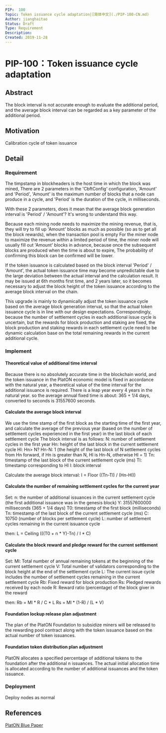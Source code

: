 ```yaml
---
PIP:  100
Topic: Token issuance cycle adaptation|[简体中文](./PIP-100-CN.md)
Author: jianghaitao
Status: Draft
Type: Requirement
Description: 
Created: 2019-11-28
---
```


# PIP-100：Token issuance cycle adaptation

## Abstract

The block interval is not accurate enough to evaluate the additional period, 
and the average block interval can be regarded as a key parameter of the additional period.

## Motivation

Calibration cycle of token issuance

## Detail

### Requirement

The timpstamp in blockheaders is the host time in which the block was mined, 
There are 2 parameters in the 'CbftConfig' configuration, 'Amount' and 'Period', 
'Amount' is the maximum number of blocks that a node can produce in a cycle, 
and 'Period' is the duration of the cycle, in milliseconds.

With these 2 parameters, does it mean that the average block generation interval 
is 'Period' / 'Amount'?
It's wrong to understand this way. 

Because each mining node needs to maximize the mining revenue, 
that is, they will try to fill up 'Amount' blocks as much as possible 
(so as to get all the block rewards), when the transaction pool is empty For the 
miner node to maximize the revenue within a limited period of time, the miner node 
will usually fill out 'Amount' blocks in advance, because once the subsequent 
blocks are produced when the time is about to expire, The probability of confirming 
this block can be confirmed will be lower.

If the token issuance is calculated based on the block interval 'Period' / 'Amount', 
the actual token issuance time may become unpredictable due to the large deviation 
between the actual interval and the calculation result. It may be issued at 6th months
first time, and 2 years later, so it becomes necessary to adjust the block height of 
the token issuance according to the average block interval on the chain.

This upgrade is mainly to dynamically adjust the token issuance cycle based on the 
average block generation interval, so that the actual token issuance cycle is in line 
with our design expectations. Correspondingly, because the number of settlement cycles 
in each additional issue cycle is uncertain, but the rewards for block production and 
staking are fixed, the block production and staking rewards in each settlement cycle 
need to be dynamic calculation base on the total remaining rewards in the current 
additional cycle.

### Implement

#### Theoretical value of additional time interval

Because there is no absolutely accurate time in the blockchain world, and the token issuance 
in the PlatON economic model is fixed in accordance with the natural year, a theoretical 
value of the time interval for the additional issuance is required. There is a leap year 
every 4 years in the natural year. so the average annual fixed time is about: 365 + 1/4 days, 
converted to seconds is 31557600 seconds.

#### Calculate the average block interval

We use the time stamp of the first block as the starting time of the first year, 
and calculate the average of the previous year (based on the number of settlement cycles 
experienced in the first year) in the last block of each settlement cycle The block interval 
is as follows:
N: number of settlement cycles in the first year
Hn: height of the last block in the current settlement cycle
Hl: Hn> N? Hn-N: 1 (the height of the last block of N settlement cycles from Hn forward, 
    if Hn is greater than N, Hl is Hn-N, otherwise Hl = 1)
Tn: timestamp of the last block of the current settlement cycle (ms)
Tl: timestamp corresponding to Hl
I: block interval

Calculate the average block interval:
I = Floor ((Tn-Tl) / (Hn-Hl))

#### Calculate the number of remaining settlement cycles for the current year

Set:
n: the number of additional issuances in the current settlement cycle (the first additional 
   issuance was in the genesis block)
Y: 31557600000 milliseconds (365 + 1/4 days)
T0: timestamp of the first block (milliseconds)
Tn: timestamp of the last block of the current settlement cycle (ms)
C: 10750 (number of blocks per settlement cycle)
L: number of settlement cycles remaining in the current issuance cycle

then:
L = Ceiling (((T0 + n * Y)-Tn) / I * C)

#### Calculate the block reward and pledge reward for the current settlement cycle

Set:
Ml: Total number of annual remaining tokens at the beginning of the current settlement cycle
V: Total number of validators corresponding to the block height at the end of the settlement cycle
L: The current issue cycle includes the number of settlement cycles remaining in the current settlement cycle
Rb: Fixed reward for block production
Rs: Pledged rewards received by each node
R: Reward ratio (percentage) of the block giver in the reward

then:
Rb = Ml * R / C * L
Rs = Ml * (1-R) / (L * V)

#### Foundation lockup release plan adjustment

The plan of the PlatON Foundation to subsidize miners will be released to the rewarding pool 
contract along with the token issuance based on the actual number of token issuances.

#### Foundation token distribution plan adjustment

PlatON allocates a specified percentage of additional tokens to the foundation after the 
additional n issuances. The actual initial allocation time is allocated according to the 
number of additional issuances and the token issuance.

### Deployment

Deploy nodes as normal

## References

[PlatON Blue Paper](https://www.platon.network/static-new/pdf/en/PlatON_Blue_Paper_on_Economics_EN.pdf)
